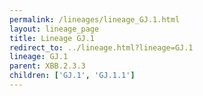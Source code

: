 ```yaml
---
permalink: /lineages/lineage_GJ.1.html
layout: lineage_page
title: Lineage GJ.1
redirect_to: ../lineage.html?lineage=GJ.1
lineage: GJ.1
parent: XBB.2.3.3
children: ['GJ.1', 'GJ.1.1']
---
```

